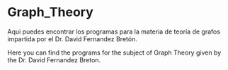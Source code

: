 # Graph_Theory
Aqui puedes encontrar los programas para la materia de teoría de grafos impartida por el Dr. David Fernandez Bretón.


Here you can find the programs for the subject of Graph Theory given by the Dr. David Fernandez Breton.
